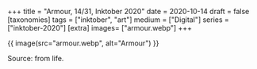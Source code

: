 +++
title = "Armour, 14/31, Inktober 2020"
date = 2020-10-14
draft =  false
[taxonomies]
tags = ["inktober", "art"]
medium = ["Digital"]
series = ["inktober-2020"]
[extra]
images= ["armour.webp"]
+++

{{ image(src="armour.webp", alt="Armour") }}

Source: from life.
